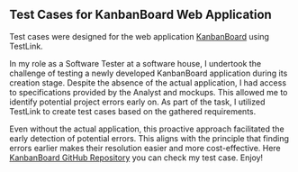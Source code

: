 ## Test Cases for KanbanBoard Web Application

Test cases were designed for the web application [KanbanBoard](http://kanbanboard.pl/) using TestLink.

In my role as a Software Tester at a software house, I undertook the challenge of testing a newly developed KanbanBoard application during its creation stage. 
Despite the absence of the actual application, I had access to specifications provided by the Analyst and mockups. This allowed me to identify potential project errors early on.
As part of the task, I utilized TestLink to create test cases based on the gathered requirements.

Even without the actual application, this proactive approach facilitated the early detection of potential errors. 
This aligns with the principle that finding errors earlier makes their resolution easier and more cost-effective.
Here [KanbanBoard GitHub Repository](https://github.com/agakalinowski/KanbanBoard) you can check my test case. Enjoy!
